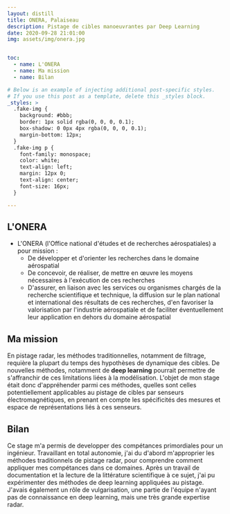 ```yaml
---
layout: distill
title: ONERA, Palaiseau
description: Pistage de cibles manoeuvrantes par Deep Learning
date: 2020-09-28 21:01:00
img: assets/img/onera.jpg


toc:
  - name: L'ONERA
  - name: Ma mission
  - name: Bilan

# Below is an example of injecting additional post-specific styles.
# If you use this post as a template, delete this _styles block.
_styles: >
  .fake-img {
    background: #bbb;
    border: 1px solid rgba(0, 0, 0, 0.1);
    box-shadow: 0 0px 4px rgba(0, 0, 0, 0.1);
    margin-bottom: 12px;
  }
  .fake-img p {
    font-family: monospace;
    color: white;
    text-align: left;
    margin: 12px 0;
    text-align: center;
    font-size: 16px;
  }

---
```


## L'ONERA

- L'ONERA (l'Office national d'études et de recherches aérospatiales) a pour mission :
  - De développer et d'orienter les recherches dans le domaine aérospatial
  - De concevoir, de réaliser, de mettre en œuvre les moyens nécessaires à l'exécution de ces recherches
  - D'assurer, en liaison avec les services ou organismes chargés de la recherche scientifique et technique, la diffusion sur le plan national et international des résultats de ces recherches, d'en favoriser la valorisation par l'industrie aérospatiale et de faciliter éventuellement leur application en dehors du domaine aérospatial

## Ma mission

En pistage radar, les méthodes traditionnelles, notamment de filtrage, requière la plupart du temps des hypothèses de dynamique des cibles. De nouvelles méthodes, notamment de **deep learning** pourrait permettre de s'affranchir de ces limitations liées à la modélisation.
L'objet de mon stage était donc d'appréhender parmi ces méthodes, quelles sont celles potentiellement applicables au pistage de cibles par senseurs électromagnétiques, en prenant en compte les spécificités des mesures et espace de représentations liés à ces senseurs.


## Bilan

Ce stage m'a permis de developper des compétances primordiales pour un ingénieur. Travaillant en total autonomie, j'ai du d'abord m'approprier les méthodes traditionnels de pistage radar, pour comprendre comment appliquer mes compétances dans ce domaines. Après un travail de documentation et la lecture de la littérature scientifique à ce sujet, j'ai pu expérimenter des méthodes de deep learning appliquées au pistage.
J'avais également un rôle de vulgarisation, une partie de l'équipe n'ayant pas de connaissance en deep learning, mais une très grande expertise radar.


<br/><br/>
<br/><br/>
<br/><br/>